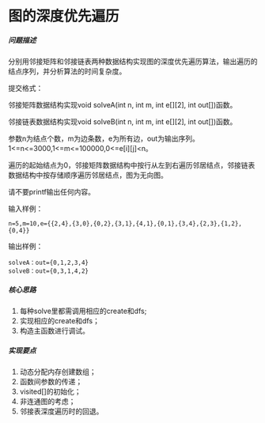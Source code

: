 # 图的深度优先遍历
##### 问题描述

分别用邻接矩阵和邻接链表两种数据结构实现图的深度优先遍历算法，输出遍历的结点序列，并分析算法的时间复杂度。 

提交格式： 

邻接矩阵数据结构实现void solveA(int n, int m, int e[][2], int out[])函数。 

邻接链表数据结构实现void solveB(int n, int m, int e[][2], int out[])函数。 

参数n为结点个数，m为边条数，e为所有边，out为输出序列。1<=n<=3000,1<=m<=100000,0<=e[i]\[j]<n。 

遍历的起始结点为0，邻接矩阵数据结构中按行从左到右遍历邻居结点，邻接链表数据结构中按存储顺序遍历邻居结点，图为无向图。 

请不要printf输出任何内容。 

输入样例： 

```
n=5,m=10,e={{2,4},{3,0},{0,2},{3,1},{4,1},{0,1},{3,4},{2,3},{1,2},{0,4}} 
```

输出样例： 

```
solveA：out={0,1,2,3,4} 
solveB：out={0,3,1,4,2}
```

#####  **核心思路**

1. 每种solve里都需调用相应的create和dfs;
2. 实现相应的create和dfs；
3. 构造主函数进行调试。

##### **实现要点**

1. 动态分配内存创建数组；
2. 函数间参数的传递；
3. visited[]的初始化；
4. 非连通图的考虑；
5. 邻接表深度遍历时的回退。

